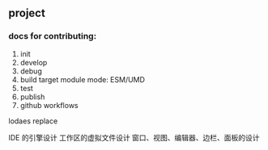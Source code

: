 ## project

### docs for contributing:

1. init
2. develop
3. debug
4. build
   target module mode: ESM/UMD
5. test
6. publish
7. github workflows

lodaes replace

IDE 的引擎设计
工作区的虚拟文件设计
窗口、视图、编辑器、边栏、面板的设计
